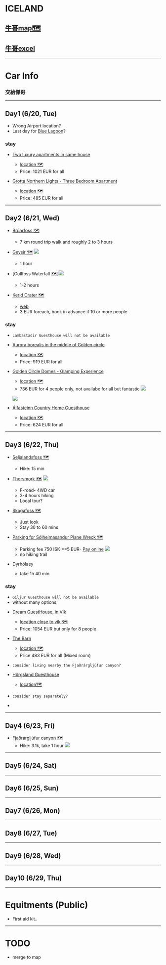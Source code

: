 # ICELAND
## [牛哥map:world_map:](https://www.google.com/maps/d/viewer?fbclid=IwAR1MKG8xziSJ_a0KEsVOUxWZ6nquPRWmRrTC1_N_v6tM7Hh9XKHiINk7mik&mid=1861fb8VNtdzUV8INnZp2Fh8MtJtnO0M&ll=64.1178366624364%2C-20.527383498523022&z=9)
## [牛哥excel](https://docs.google.com/spreadsheets/d/139xsVyPWRUAUWX7-xDadWW3uITqYF8A9CuvPU_sxrhQ/edit#gid=1673988949)

---

# Car Info
### 交給傑哥

---

## Day1 (6/20, Tue)

- Wrong Airport location?
- Last day for [Blue Lagoon](https://www.bluelagoon.com/)?

### stay
* [Two luxury apartments in same house](https://www.airbnb.com/rooms/11209782?adults=9&location=Reykjav%C3%ADk%2C%20Iceland&check_in=2023-06-20&check_out=2023-06-21&federated_search_id=af0eda19-1e43-40a2-a884-af1eea8c1748&source_impression_id=p3_1678058161_90zDUc8u13F%2FHMCP)
    * [location :world_map:](https://www.google.be/maps/place/Reykjav%C3%ADk,+Iceland/@64.1334735,-21.9224811,12z/data=!3m1!4b1!4m6!3m5!1s0x48d674b9eedcedc3:0xec912ca230d26071!8m2!3d64.146582!4d-21.9426354!16zL20vMDZmbGc?hl=en-GB)
    * Price: 1021 EUR for all

* [Grotta Northern Lights - Three Bedroom Apartment](https://www.airbnb.com/rooms/15179112?adults=9&location=Reykjav%C3%ADk%2C%20Iceland&check_in=2023-06-20&check_out=2023-06-21&federated_search_id=af0eda19-1e43-40a2-a884-af1eea8c1748&source_impression_id=p3_1678058298_DeINBCBZ67YGkAW3)
    * [location :world_map:](https://www.google.be/maps/place/Valh%C3%BAsabraut,+170+Seltjarnarnes,+Iceland/@64.1540546,-22.0004692,17z/data=!3m1!4b1!4m6!3m5!1s0x48d60ae0c127443d:0x7c3a1575936e54eb!8m2!3d64.1540523!4d-21.9982805!16s%2Fg%2F1tj525dd?hl=en-GB)
    * Price: 485 EUR for all

---


## Day2 (6/21, Wed)


* [Brúarfoss :world_map:](https://www.google.com/maps/place/Br%C3%BAarfoss/@64.3268351,-20.3519448,10z/data=!4m6!3m5!1s0x48d699b42950c4e9:0x2611ea18f9caca81!8m2!3d64.2642562!4d-20.5157062!16s%2Fg%2F121ffgqr)
    * 7 km round trip walk and roughly 2 to 3 hours

* [Geysir :world_map:](https://goo.gl/maps/37zbdfaHFn6Cf9sS7)
![](https://i.imgur.com/wXVokHA.jpg)
    * 1 hour
* [Gullfoss Waterfall :world_map:]![](https://i.imgur.com/eSjo9nr.jpg)
    * 1-2 hours




* [Kerid Crater :world_map:](https://www.google.com/maps/place/Kerid+Crater/@64.0412785,-21.1959615,10z/data=!4m6!3m5!1s0x48d68bb755f6f257:0x515a44e0c12ed907!8m2!3d64.0412785!4d-20.8851466!16zL20vMGZ5dDl2?coh=164777&entry=tt&shorturl=1)
    * [web](http://kerid.is/)
    * 3 EUR foreach, book in advance if 10 or more people
    

### stay

- `Lambastadir Guesthouse will not be available`


* [Aurora borealis in the middle of Golden circle](https://www.airbnb.com/rooms/549244478256493017?adults=9&location=%C3%81rborg%2C%20Iceland&check_in=2023-06-21&check_out=2023-06-22&federated_search_id=334ba69a-6b82-46c8-91af-94ee524540dc&source_impression_id=p3_1678059747_%2FIcqeoIpVNFDnNIZ)
    * [location :world_map:](https://www.google.be/maps/place/Aurora+Cottage+on+the+Golden+Circle/@64.0121237,-20.2943193,8.49z/data=!4m10!1m2!2m1!1sAurora+borealis+in+the+middle+of+Golden+circle!3m6!1s0x48d65fb76d522a6d:0x1b83b3b4eb1ccb6a!8m2!3d64.0483191!4d-20.6840006!15sCi5BdXJvcmEgYm9yZWFsaXMgaW4gdGhlIG1pZGRsZSBvZiBHb2xkZW4gY2lyY2xlkgETZ3JvdXBfYWNjb21tb2RhdGlvbuABAA!16s%2Fg%2F11t9d4j0dz?hl=en-GB)
    * Price: 919 EUR for all

* [Golden Circle Domes - Glamping Experience](https://www.booking.com/hotel/is/golden-circle-glamping-luxury-domes.en-gb.html?aid=311984&label=lambastadir-guesthouse-iQW509EuVHWRqKkdbC0s2QS466270107051%3Apl%3Ata%3Ap1%3Ap2%3Aac%3Aap%3Aneg%3Afi%3Atiaud-146342138710%3Akwd-34069666644%3Alp1001118%3Ali%3Adec%3Adm%3Appccp%3DUmFuZG9tSVYkc2RlIyh9YTQUGSsRwx9_3qo3uPTHyoo&sid=fc51e932a2461949e77c723b5c13d46b&all_sr_blocks=915041701_365928577_4_0_0;checkin=2023-06-21;checkout=2023-06-22;dest_id=354872;dest_type=hotel;dist=0;group_adults=2;group_children=0;hapos=2;highlighted_blocks=915041701_365928577_4_0_0;hpos=2;map=1;matching_block_id=915041701_365928577_4_0_0;no_rooms=1;req_adults=2;req_children=0;room1=A%2CA;sb_price_type=total;sr_order=popularity;sr_pri_blocks=915041701_365928577_4_0_0__73600;srepoch=1678059246;srpvid=22f3a5b6ae840261;type=total;ucfs=1&#map_closed)
    * [location :world_map:](https://www.google.be/maps/place/%C3%9Erastalundur/@63.9809285,-21.1418223,9.81z/data=!4m6!3m5!1s0x48d68a804c1e23ab:0xd25f8b077793c43f!8m2!3d64.0062118!4d-20.9736866!16s%2Fg%2F1vg6t9_4?hl=en-GB)
    * 736 EUR for 4 people only, not availabe for all but fantastic
    ![](https://cf.bstatic.com/xdata/images/hotel/max1280x900/407249436.jpg?k=b968776783e76df14f3f2444910095a2d964e1c56ceadf9cfd8199bf19da62eb&o=&hp=1)

    ![](https://cf.bstatic.com/xdata/images/hotel/max1280x900/407248229.jpg?k=434946d0f1888db275d891e6ad5bee0361be14534836bcea466b12baaa88eda9&o=&hp=1) 

* [Álfasteinn Country Home Guesthouse](https://www.airbnb.com/rooms/18678121?adults=9&location=%C3%81rborg%2C%20Iceland&check_in=2023-06-21&check_out=2023-06-22&federated_search_id=3e7ca5d1-b556-45fe-92f9-77e0798a413c&source_impression_id=p3_1678059100_4DZsAbVJ4RAoh%2Fhd)
    * [location :world_map:](https://www.google.be/maps/place/Alfasteinn+Country+Home/@63.8874806,-20.5171545,17z/data=!3m1!4b1!4m9!3m8!1s0x48d6f1b6471f629b:0xb0234b58574ea3fe!5m2!4m1!1i2!8m2!3d63.8874783!4d-20.5149658!16s%2Fg%2F11dzdh6w_9?hl=en-GB)
    * Price: 624 EUR for all

---

## Day3 (6/22, Thu)
* [Seljalandsfoss :world_map:](https://goo.gl/maps/GgAMZX57JqUL23eW8)
    * Hike: 15 min
* [Thorsmork :world_map:](https://goo.gl/maps/nLxt8JxojkqcyYpg7)
![](https://i.imgur.com/1hUx2M9.jpg)
    * F-road- 4WD car
    * 3-4 hours hiking
    * Local tour?
    

* [Skógafoss :world_map: ](https://goo.gl/maps/GCHDBd8aHELd542y6)
    * Just look
    * Stay 30 to 60 mins

* [Parking for Sólheimasandur Plane Wreck :world_map: ](https://goo.gl/maps/1H99onWLU61WZyvy6)
    * Parking fee 750 ISK ==5 EUR- [Pay online](https://www.parka.is/pay/solheimasandur/)
![](https://i.imgur.com/H4GIPxM.png)
    * no hiking trail

* Dyrhólaey
    * take 1h 40 min


### stay
- `Giljur Guesthouse will not be available`
-  without many options

* [Dream GuestHouse, in Vik](https://www.airbnb.com/rooms/17107362?adults=8&location=iceland&check_in=2023-06-22&check_out=2023-06-23&federated_search_id=e2abe5c6-708c-46ca-b178-8007dd7cd621&source_impression_id=p3_1678147315_XCy%2Fy1f6q3rthPq3)
    * [location close to vik :world_map:](https://www.google.be/maps/place/%E5%86%B0%E5%B3%B6%E7%B6%AD%E5%85%8B/@63.4190513,-19.015682,15z/data=!3m1!4b1!4m14!1m7!3m6!1s0x48d74b6ed7338c55:0x1b651fa33bcd194a!2sVik!8m2!3d63.43783!4d-19.0600411!16s%2Fg%2F11sk34wss0!3m5!1s0x48d74a424936b0d1:0xbe83531b006d778d!8m2!3d63.4186315!4d-19.0060479!16zL20vMDMzYnFr?hl=zh-TW)
    * Price: 1054 EUR but only for 8 people

* [The Barn](https://www.booking.com/hotel/is/the-barn.en-gb.html?aid=311984&label=giljur-guesthouse-EHZAH9w_oANGTQ89Q7PvPgS442514447452%3Apl%3Ata%3Ap1%3Ap2%3Aac%3Aap%3Aneg%3Afi%3Atiaud-146342135830%3Akwd-87833567391%3Alp1001118%3Ali%3Adec%3Adm%3Appccp%3DUmFuZG9tSVYkc2RlIyh9YXwxhKG0pUU-mcMVT-JwQpc&sid=5e5c6123a3c77341c83890af980477d5&all_sr_blocks=419656303_179402283_2_0_0%2C419656305_179402283_2_0_0%2C419656305_179402283_2_0_0%2C419656305_179402283_2_0_0%2C419656304_179402283_0_0_0;checkin=2023-06-22;checkout=2023-06-23;dest_id=-2655902;dest_type=city;dist=0;group_adults=9;group_children=0;hapos=3;highlighted_blocks=419656303_179402283_2_0_0%2C419656305_179402283_2_0_0%2C419656305_179402283_2_0_0%2C419656305_179402283_2_0_0%2C419656304_179402283_0_0_0;hpos=3;matching_block_id=419656303_179402283_2_0_0;no_rooms=1;req_adults=9;req_children=0;room1=A%2CA%2CA%2CA%2CA%2CA%2CA%2CA%2CA;sb_price_type=total;sr_order=popularity;sr_pri_blocks=419656303_179402283_2_0_0__10400%2C419656305_179402283_2_0_0__10400%2C419656305_179402283_2_0_0__10400%2C419656305_179402283_2_0_0__10400%2C419656304_179402283_0_0_0__6700;srepoch=1678147628;srpvid=a2bb00d50e570390;type=total;ucfs=1&#map_closed)
    * [location :world_map:](https://www.google.be/maps/place/Vik/@63.4378324,-19.0622298,17z/data=!3m1!4b1!4m6!3m5!1s0x48d74b6ed7338c55:0x1b651fa33bcd194a!8m2!3d63.43783!4d-19.0600411!16s%2Fg%2F11sk34wss0?)
    * Price 483 EUR for all (Mixed room)

* `consider living nearby the Fjaðrárgljúfur canyon?`
* [Hörgsland Guesthouse](https://www.booking.com/hotel/is/horgsland-guesthouse.en-gb.html?aid=397642&label=gog235jc-1BCAEoggI46AdIM1gDaBWIAQGYAQm4AQfIAQzYAQHoAQGIAgGoAgO4Aty9pKAGwAIB0gIkZDJkMDdmMDgtZjFiZS00YjYzLWJlMzctYWRhODgxYTg5MTEz2AIF4AIB&sid=5e5c6123a3c77341c83890af980477d5&all_sr_blocks=124871505_114267009_0_1_0%2C124871505_114267009_0_1_0%2C124871507_114267009_0_1_0;checkin=2023-06-22;checkout=2023-06-23;dist=0;group_adults=9;group_children=0;hapos=1;highlighted_blocks=124871505_114267009_0_1_0%2C124871505_114267009_0_1_0%2C124871507_114267009_0_1_0;hpos=1;matching_block_id=124871505_114267009_0_1_0;no_rooms=1;req_adults=9;req_children=0;room1=A%2CA%2CA%2CA%2CA%2CA%2CA%2CA%2CA;sb_price_type=total;sr_order=distance_from_search;sr_pri_blocks=124871505_114267009_0_1_0__40280%2C124871505_114267009_0_1_0__40280%2C124871507_114267009_0_1_0__21730;srepoch=1678320184;srpvid=5c79005b63ab00d0;type=total;ucfs=1&#hotelTmpl)
    * [location:world_map:](https://www.google.be/maps/place/H%C3%B6rgsland+Cottages/@63.8671829,-19.2955163,8.89z/data=!4m9!3m8!1s0x48d0fbac5ac6e9cb:0x9441b516b85809e5!5m2!4m1!1i2!8m2!3d63.8428067!4d-17.9498871!16s%2Fg%2F1hdzhw2pg?hl=en-GB)

* `consider stay separately?`
* 
---

## Day4 (6/23, Fri)

* [Fjaðrárgljúfur canyon  :world_map:](https://goo.gl/maps/AU46dC2p4ZrjkvkJA)
    * Hike: 3.1k, take 1 hour 
![](https://i.imgur.com/ryshM8c.jpg)

---

## Day5 (6/24, Sat)

---

## Day6 (6/25, Sun)

---

## Day7 (6/26, Mon)

---

## Day8 (6/27, Tue)

---

## Day9 (6/28, Wed)

---

## Day10 (6/29, Thu)

---


# Equitments (Public)

* First aid kit..

---

# TODO 

* merge to map
